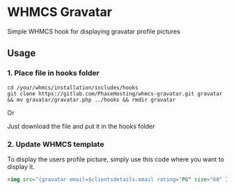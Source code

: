 # WHMCS Gravatar
Simple WHMCS hook for displaying gravatar profile pictures

## Usage
### 1. Place file in hooks folder

```shell
cd /your/whmcs/installation/includes/hooks
git clone https://gitlab.com/PhaseHosting/whmcs-gravatar.git gravatar && mv gravatar/gravatar.php ../hooks && rmdir gravatar
```

Or

Just download the file and put it in the hooks folder

### 2. Update WHMCS template
To display the users profile picture, simply use this code where you want to 
display it.

```html
<img src="{gravatar email=$clientsdetails.email rating="PG" size="60" }" alt="user image">
```



